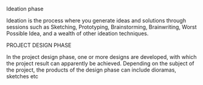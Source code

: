 Ideation phase

Ideation is the process where you generate ideas and solutions through sessions such as Sketching, Prototyping, Brainstorming, Brainwriting, Worst Possible Idea, and a wealth of other ideation techniques.

PROJECT DESIGN PHASE

In the project design phase, one or more designs are developed, with which the project result can apparently be achieved. Depending on the subject of the project, the products of the design phase can include dioramas, sketches etc
